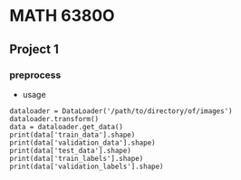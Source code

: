 # MATH 6380O
## Project 1
### preprocess
* usage
```
dataloader = DataLoader('/path/to/directory/of/images')
dataloader.transform()
data = dataloader.get_data()
print(data['train_data'].shape)
print(data['validation_data'].shape)
print(data['test_data'].shape)
print(data['train_labels'].shape)
print(data['validation_labels'].shape)
```